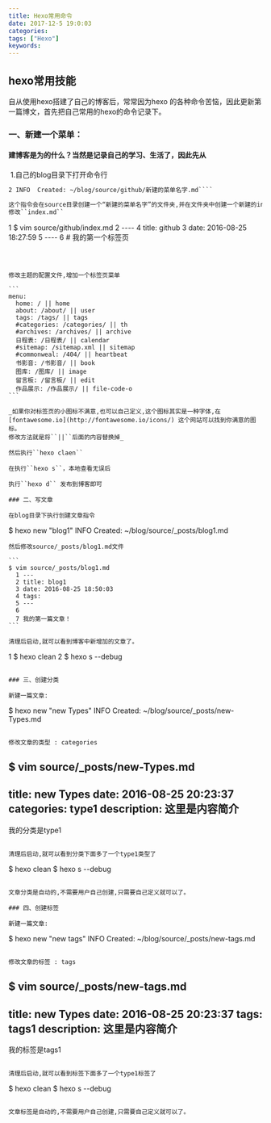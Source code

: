 ```yaml
---
title: Hexo常用命令
date: 2017-12-5 19:0:03
categories:
tags: ["Hexo"]
keywords:
---
```


## hexo常用技能

自从使用hexo搭建了自己的博客后，常常因为hexo 的各种命令苦恼，因此更新第一篇博文，首先把自己常用的hexo的命令记录下。

### 一、新建一个菜单：

####  建博客是为的什么？当然是记录自己的学习、生活了，因此先从

​	1.自己的blog目录下打开命令行

````1 $ hexo new page "新建的菜单名字"
2 INFO  Created: ~/blog/source/github/新建的菜单名字.md````

这个指令会在source目录创建一个“新建的菜单名字”的文件夹,并在文件夹中创建一个新建的index.md的文件 
修改``index.md``

````
1 $ vim source/github/index.md 
2 ----
4 title: github
3 date: 2016-08-25 18:27:59
5  ----
6  # 我的第一个标签页

````



修改主题的配置文件,增加一个标签页菜单

```
menu:
  home: / || home
  about: /about/ || user
  tags: /tags/ || tags
  #categories: /categories/ || th
  #archives: /archives/ || archive
  日程表: /日程表/ || calendar
  #sitemap: /sitemap.xml || sitemap
  #commonweal: /404/ || heartbeat
  书影音: /书影音/ || book
  图库: /图库/ || image
  留言板: /留言板/ || edit
  作品展示: /作品展示/ || file-code-o
```

_如果你对标签页的小图标不满意,也可以自己定义,这个图标其实是一种字体,在[fontawesome.io](http://fontawesome.io/icons/) 这个网站可以找到你满意的图标。 
修改方法就是将``||``后面的内容替换掉_

然后执行``hexo claen``

在执行``hexo s``，本地查看无误后

执行``hexo d`` 发布到博客即可

### 二、写文章

在blog目录下执行创建文章指令
````
$ hexo new "blog1"
INFO  Created: ~/blog/source/_posts/blog1.md
````
然后修改source/_posts/blog1.md文件

```
$ vim source/_posts/blog1.md
  1 ---
  2 title: blog1
  3 date: 2016-08-25 18:50:03
  4 tags:
  5 ---
  6 
  7 我的第一篇文章！
```

清理后启动,就可以看到博客中新增加的文章了。

````
1 $ hexo clean
2 $ hexo s --debug
````

### 三、创建分类

新建一篇文章:

````
$ hexo new "new Types"
  INFO  Created: ~/blog/source/_posts/new-Types.md
````

修改文章的类型 : categories

````
$ vim source/_posts/new-Types.md 
   ---
   title: new Types
   date: 2016-08-25 20:23:37
   categories: type1
   description: 这里是内容简介
   --- 
   我的分类是type1
````

清理后启动,就可以看到分类下面多了一个type1类型了

````
$ hexo clean
$ hexo s --debug
````

文章分类是自动的,不需要用户自己创建,只需要自己定义就可以了。

### 四、创建标签

新建一篇文章:

````
$ hexo new "new tags"
  INFO  Created: ~/blog/source/_posts/new-tags.md
````

修改文章的标签 : tags

````
$ vim source/_posts/new-tags.md 
   ---
   title: new Types
   date: 2016-08-25 20:23:37
   tags: tags1
   description: 这里是内容简介
   --- 
   我的标签是tags1
````

清理后启动,就可以看到标签下面多了一个type1标签了

````
$ hexo clean
$ hexo s --debug
````

文章标签是自动的,不需要用户自己创建,只需要自己定义就可以了。